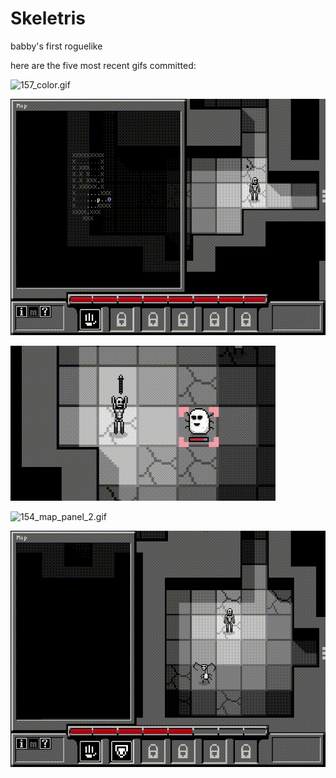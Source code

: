 # Skeletris
babby's first roguelike

here are the five most recent gifs committed:

![157_color.gif](gifs/157_color.gif?raw=true "157_color")

![156_bigger_map.gif](gifs/156_bigger_map.gif?raw=true "156_bigger_map")

![155_lunge_attacks.gif](gifs/155_lunge_attacks.gif?raw=true "155_lunge_attacks")

![154_map_panel_2.gif](gifs/154_map_panel_2.gif?raw=true "154_map_panel_2")

![153_map_panel.gif](gifs/153_map_panel.gif?raw=true "153_map_panel")

